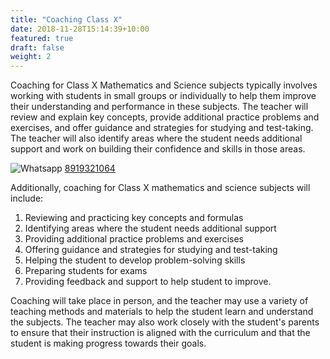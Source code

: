 ```yaml
---
title: "Coaching Class X"
date: 2018-11-28T15:14:39+10:00
featured: true
draft: false
weight: 2
---
```


Coaching for Class X Mathematics and Science subjects typically involves working with students in small groups or individually to help them improve their understanding and performance in these subjects. The teacher will review and explain key concepts, provide additional practice problems and exercises, and offer guidance and strategies for studying and test-taking. The teacher will also identify areas where the student needs additional support and work on building their confidence and skills in those areas.

![Whatsapp](../../images/social/whatsapp-small.svg) [8919321064](https://wa.me/918919321064?text=I%20am%20interested%20in%20Tickzo%20Education%20Center%20Hyderabad)


Additionally, coaching for Class X mathematics and science subjects will include:

1) Reviewing and practicing key concepts and formulas
2) Identifying areas where the student needs additional support
3) Providing additional practice problems and exercises
4) Offering guidance and strategies for studying and test-taking
5) Helping the student to develop problem-solving skills
6) Preparing students for exams
7) Providing feedback and support to help student to improve.

Coaching will take place in person, and the teacher may use a variety of teaching methods and materials to help the student learn and understand the subjects. The teacher may also work closely with the student's parents to ensure that their instruction is aligned with the curriculum and that the student is making progress towards their goals.

